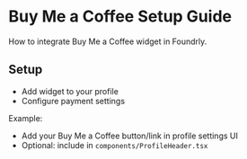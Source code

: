 # Buy Me a Coffee Setup Guide

How to integrate Buy Me a Coffee widget in Foundrly.

## Setup
- Add widget to your profile
- Configure payment settings

Example:
- Add your Buy Me a Coffee button/link in profile settings UI
- Optional: include in `components/ProfileHeader.tsx`
